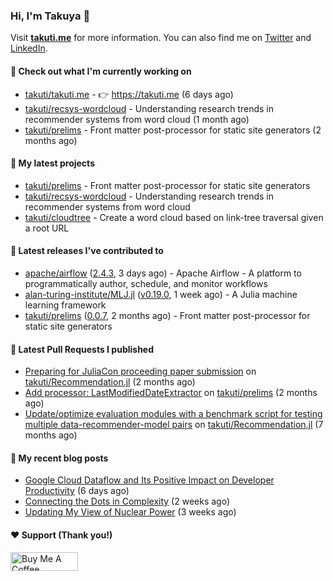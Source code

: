 ### Hi, I'm Takuya 👋

Visit **[takuti.me](https://takuti.me/)** for more information. You can also find me on [Twitter](https://twitter.com/takuti) and [LinkedIn](https://linkedin.com/in/takuti).

#### 👷 Check out what I'm currently working on


- [takuti/takuti.me](https://github.com/takuti/takuti.me) - :point_right: https://takuti.me (6 days ago)
- [takuti/recsys-wordcloud](https://github.com/takuti/recsys-wordcloud) - Understanding research trends in recommender systems from word cloud (1 month ago)
- [takuti/prelims](https://github.com/takuti/prelims) - Front matter post-processor for static site generators (2 months ago)

#### 🌱 My latest projects


- [takuti/prelims](https://github.com/takuti/prelims) - Front matter post-processor for static site generators
- [takuti/recsys-wordcloud](https://github.com/takuti/recsys-wordcloud) - Understanding research trends in recommender systems from word cloud
- [takuti/cloudtree](https://github.com/takuti/cloudtree) - Create a word cloud based on link-tree traversal given a root URL

#### 🔭 Latest releases I've contributed to


- [apache/airflow](https://github.com/apache/airflow) ([2.4.3](https://github.com/apache/airflow/releases/tag/2.4.3), 3 days ago) - Apache Airflow - A platform to programmatically author, schedule, and monitor workflows
- [alan-turing-institute/MLJ.jl](https://github.com/alan-turing-institute/MLJ.jl) ([v0.19.0](https://github.com/alan-turing-institute/MLJ.jl/releases/tag/v0.19.0), 1 week ago) - A Julia machine learning framework
- [takuti/prelims](https://github.com/takuti/prelims) ([0.0.7](https://github.com/takuti/prelims/releases/tag/0.0.7), 2 months ago) - Front matter post-processor for static site generators

#### 🔨 Latest Pull Requests I published


- [Preparing for JuliaCon proceeding paper submission](https://github.com/takuti/Recommendation.jl/pull/63) on [takuti/Recommendation.jl](https://github.com/takuti/Recommendation.jl) (2 months ago)
- [Add processor: LastModifiedDateExtractor](https://github.com/takuti/prelims/pull/20) on [takuti/prelims](https://github.com/takuti/prelims) (2 months ago)
- [Update/optimize evaluation modules with a benchmark script for testing multiple data-recommender-model pairs](https://github.com/takuti/Recommendation.jl/pull/61) on [takuti/Recommendation.jl](https://github.com/takuti/Recommendation.jl) (7 months ago)

#### 📜 My recent blog posts

- [Google Cloud Dataflow and Its Positive Impact on Developer Productivity](https://takuti.me/note/gcp-dataflow/) (6 days ago)
- [Connecting the Dots in Complexity](https://takuti.me/note/finding-the-mother-tree/) (2 weeks ago)
- [Updating My View of Nuclear Power](https://takuti.me/note/a-bright-future/) (3 weeks ago)

#### ❤️ Support (Thank you!)

<a href="https://www.buymeacoffee.com/takuti" target="_blank"><img src="https://cdn.buymeacoffee.com/buttons/v2/default-yellow.png" alt="Buy Me A Coffee" style="height: 30px !important;width: 108px !important;" ></a>

